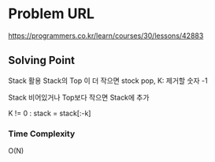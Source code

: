 # Problem URL

https://programmers.co.kr/learn/courses/30/lessons/42883

## Solving Point

Stack 활용
Stack의 Top 이 더 작으면 stock pop, K: 제거할 숫자 -1

Stack 비어있거나 Top보다 작으면 Stack에 추가

K != 0 :
stack = stack[:-k]

### Time Complexity

O(N)
